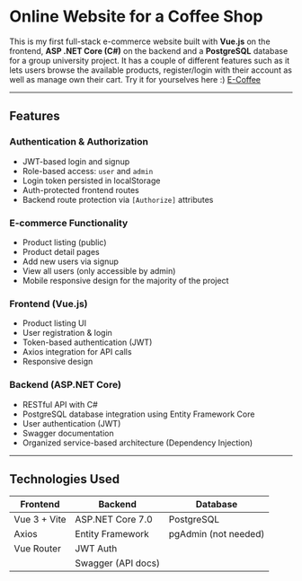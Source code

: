 # Online Website for a Coffee Shop

This is my first full-stack e-commerce website built with **Vue.js** on the frontend, **ASP .NET Core (C#)** on the backend and a **PostgreSQL** database for a group university project.
It has a couple of different features such as it lets users browse the available products, register/login with their account as well as manage own their cart.
Try it for yourselves here :) [E-Coffee](http://ecoffee.dns.army/)

---

## Features

### Authentication & Authorization
- JWT-based login and signup
- Role-based access: `user` and `admin`
- Login token persisted in localStorage
- Auth-protected frontend routes
- Backend route protection via `[Authorize]` attributes

### E-commerce Functionality
- Product listing (public)
- Product detail pages
- Add new users via signup
- View all users (only accessible by admin)
- Mobile responsive design for the majority of the project

### Frontend (Vue.js)
- Product listing UI
- User registration & login
- Token-based authentication (JWT)
- Axios integration for API calls
- Responsive design

### Backend (ASP.NET Core)
- RESTful API with C#
- PostgreSQL database integration using Entity Framework Core
- User authentication (JWT)
- Swagger documentation
- Organized service-based architecture (Dependency Injection)

---

## Technologies Used

| Frontend        | Backend             | Database             |
|-----------------|---------------------|----------------------|
| Vue 3 + Vite    | ASP.NET Core 7.0    | PostgreSQL           |
| Axios           | Entity Framework    | pgAdmin (not needed) |
| Vue Router      | JWT Auth            |                      |
|                 | Swagger (API docs)  |                      |
